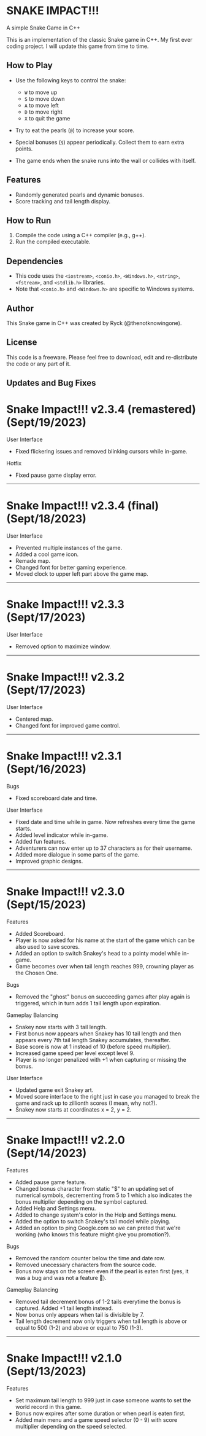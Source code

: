 # SNAKE IMPACT!!!
A simple Snake Game in C++

This is an implementation of the classic Snake game in C++. My first ever coding project. I will update this game from time to time.

## How to Play

- Use the following keys to control the snake:
  - `W` to move up
  - `S` to move down
  - `A` to move left
  - `D` to move right
  - `X` to quit the game

- Try to eat the pearls (`@`) to increase your score.
- Special bonuses (`$`) appear periodically. Collect them to earn extra points.
- The game ends when the snake runs into the wall or collides with itself.

## Features

- Randomly generated pearls and dynamic bonuses.
- Score tracking and tail length display.

## How to Run

1. Compile the code using a C++ compiler (e.g., g++).
2. Run the compiled executable.

## Dependencies

- This code uses the `<iostream>`, `<conio.h>`, `<Windows.h>`, `<string>`, `<fstream>`, and `<stdlib.h>` libraries.
- Note that `<conio.h>` and `<Windows.h>` are specific to Windows systems.

## Author

This Snake game in C++ was created by Ryck (@thenotknowingone).

## License

This code is a freeware. Please feel free to download, edit and re-distribute the code or any part of it.

## Updates and Bug Fixes

# Snake Impact!!! v2.3.4 (remastered) (Sept/19/2023)

User Interface

- Fixed flickering issues and removed blinking cursors while in-game.

Hotfix
- Fixed pause game display error.
______________________________________________________________________________________________________________________________

# Snake Impact!!! v2.3.4 (final) (Sept/18/2023)

User Interface

- Prevented multiple instances of the game.
- Added a cool game icon.
- Remade map.
- Changed font for better gaming experience.
- Moved clock to upper left part above the game map.
______________________________________________________________________________________________________________________________

# Snake Impact!!! v2.3.3 (Sept/17/2023)

User Interface

- Removed option to maximize window.
______________________________________________________________________________________________________________________________
# Snake Impact!!! v2.3.2 (Sept/17/2023)

User Interface

- Centered map.
- Changed font for improved game control.
______________________________________________________________________________________________________________________________

# Snake Impact!!! v2.3.1 (Sept/16/2023)

Bugs

- Fixed scoreboard date and time.

User Interface

- Fixed date and time while in game. Now refreshes every time the game starts.
- Added level indicator while in-game.
- Added fun features.
- Adventurers can now enter up to 37 characters as for their username.
- Added more dialogue in some parts of the game.
- Improved graphic designs.
______________________________________________________________________________________________________________________________

# Snake Impact!!! v2.3.0 (Sept/15/2023)

Features

- Added Scoreboard.
- Player is now asked for his name at the start of the game which can be also used to save scores.
- Added an option to switch Snakey's head to a pointy model while in-game.
- Game becomes over when tail length reaches 999, crowning player as the Chosen One.

Bugs

- Removed the "ghost" bonus on succeeding games after play again is triggered, which in turn adds 1 tail length upon expiration.

Gameplay Balancing

- Snakey now starts with 3 tail length.
- First bonus now appears when Snakey has 10 tail length and then appears every 7th tail length Snakey accumulates, thereafter.
- Base score is now at 1 instead of 10 (before speed multiplier).
- Increased game speed per level except level 9.
- Player is no longer penalized with +1 when capturing or missing the bonus.

User Interface

- Updated game exit Snakey art.
- Moved score interface to the right just in case you managed to break the game and rack up to zillionth scores (I mean, why not?).
- Snakey now starts at coordinates x = 2, y = 2.
______________________________________________________________________________________________________________________________

# Snake Impact!!! v2.2.0 (Sept/14/2023)

Features

- Added pause game feature.
- Changed bonus character from static "$" to an updating set of numerical symbols, decrementing from 5 to 1 which also indicates the bonus multiplier depending on the symbol captured.
- Added Help and Settings menu.
- Added to change system's color in the Help and Settings menu.
- Added the option to switch Snakey's tail model while playing.
- Added an option to ping Google.com so we can preted that we're working (who knows this feature might give you promotion?).

Bugs

- Removed the random counter below the time and date row.
- Removed unecessary characters from the source code.
- Bonus now stays on the screen even if the pearl is eaten first (yes, it was a bug and was not a feature 🤣).

Gameplay Balancing

- Removed tail decrement bonus of 1-2 tails everytime the bonus is captured. Added +1 tail length instead.
- Now bonus only appears when tail is divisible by 7.
- Tail length decrement now only triggers when tail length is above or equal to 500 (1-2) and above or equal to 750 (1-3).
______________________________________________________________________________________________________________________________

# Snake Impact!!! v2.1.0 (Sept/13/2023)
Features 

- Set maximum tail length to 999 just in case someone wants to set the world record in this game.
- Bonus now expires after some duration or when pearl is eaten first.
- Added main menu and a game speed selector (0 - 9) with score multiplier depending on the speed selected.
